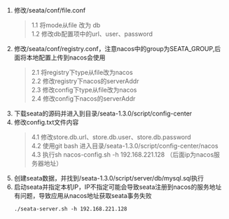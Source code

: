 1. 修改/seata/conf/file.conf
    > 1.1 将mode从file 改为 db  
      1.2 修改db配置项中的url、user、password
2. 修改/seata/conf/registry.conf，注意nacos中的group为SEATA_GROUP,后面将本地配置上传到nacos会使用
    > 2.1 将registry下type从file改为nacos  
      2.2 修改registry下nacos的serverAddr  
      2.3 修改config下type从file改为nacos  
      2.4 修改config下nacos的serverAddr
3. 下载seata的源码并进入到目录/seata-1.3.0/script/config-center
4.  修改config.txt文件内容
    > 4.1 修改store.db.url、store.db.user、store.db.password  
      4.2 使用git bash 进入目录/seata-1.3.0/script/config-center/nacos  
      4.3 执行sh nacos-config.sh -h 192.168.221.128   （后面ip为nacos服务器地址）
5. 创建seata数据，并找到/seata-1.3.0/script/server/db/mysql.sql执行
6. 启动seata并指定本机IP，IP不指定可能会导致seata注册到nacos的服务地址有问题，导致应用从nacos地址获取seata事务失败
    ```text
    ./seata-server.sh -h 192.168.221.128
    ```
    
    